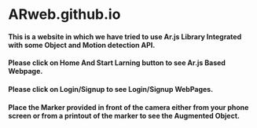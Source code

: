 # ARweb.github.io

#### This is a website in which we have tried to use Ar.js Library Integrated with some Object and Motion detection API.
#### Please click on Home And Start Larning button to see Ar.js Based Webpage.
#### Please click on Login/Signup to see Login/Signup WebPages.
#### Place the Marker provided in front of the camera either from your phone screen or from a printout of the marker to see the Augmented Object.
